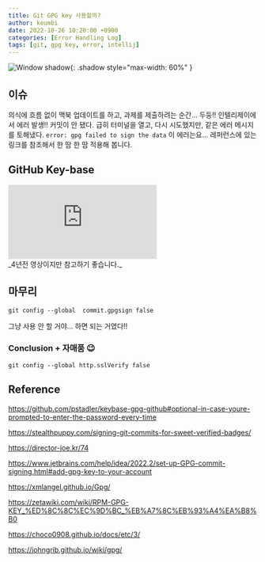 ```yaml
---
title: Git GPG key 사용할까?
author: keumbi
date: 2022-10-26 10:20:00 +0900
categories: [Error Handling Log]
tags: [git, gpg key, error, intellij]
---
```


![Window shadow](https://media0.giphy.com/media/CoND5j6Bn1QZUgm1xX/giphy.gif){: .shadow style="max-width: 60%" }

## 이슈
의식에 흐름 없이 맥북 업데이트를 하고, 과제를 제출하려는 순간... 두둥!! 인텔리제이에서 에러 발생!! 커밋이 안 됐다. 급히 터미널을 열고, 다시 시도했지만, 같은 에러 메시지를 토해냈다. `error: gpg failed to sign the data` 이 에러는요... 레퍼런스에 있는 링크를 참조해서 한 땀 한 땀 적용해 봅니다.

## GitHub Key-base
<div class="iframe-container"><iframe src="https://www.youtube.com/embed/4V-7KnhcrbY" title="YouTube video player" frameborder="0" allowfullscreen></iframe></div>
_4년전 영상이지만 참고하기 좋습니다._

## 마무리

```
git config --global  commit.gpgsign false
```
그냥 사용 안 할 거야... 하면 되는 거였다!!

### Conclusion + 자매품 :wink:
```
git config --global http.sslVerify false
```



## Reference
<https://github.com/pstadler/keybase-gpg-github#optional-in-case-youre-prompted-to-enter-the-password-every-time>

<https://stealthpuppy.com/signing-git-commits-for-sweet-verified-badges/>

<https://director-joe.kr/74>

<https://www.jetbrains.com/help/idea/2022.2/set-up-GPG-commit-signing.html#add-gpg-key-to-your-account>

<https://xmlangel.github.io/Gpg/>

<https://zetawiki.com/wiki/RPM-GPG-KEY_%ED%8C%8C%EC%9D%BC_%EB%A7%8C%EB%93%A4%EA%B8%B0>

<https://choco0908.github.io/docs/etc/3/>

<https://johngrib.github.io/wiki/gpg/>
